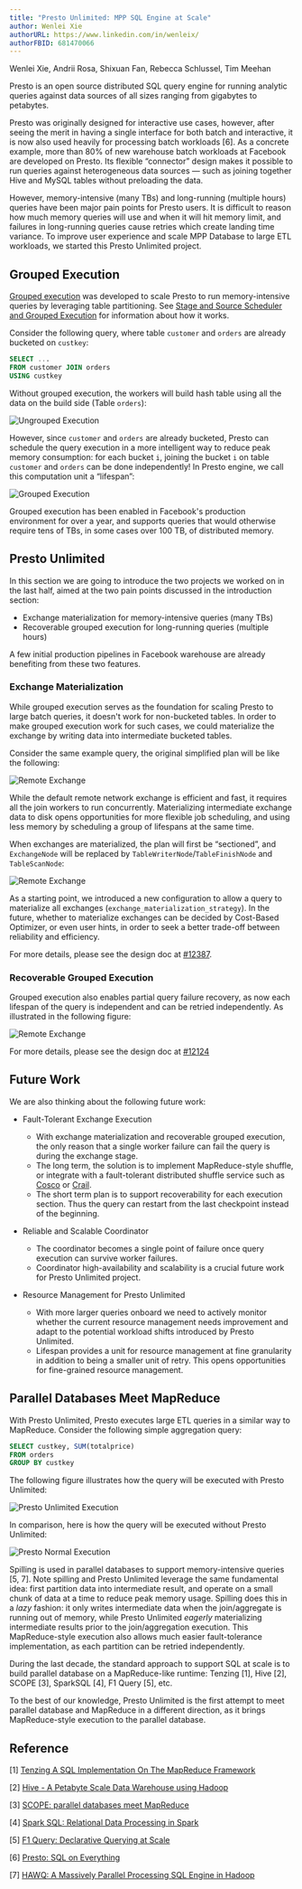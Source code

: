 ```yaml
---
title: "Presto Unlimited: MPP SQL Engine at Scale"
author: Wenlei Xie
authorURL: https://www.linkedin.com/in/wenleix/
authorFBID: 681470066
---
```


Wenlei Xie, Andrii Rosa, Shixuan Fan, Rebecca Schlussel, Tim Meehan

Presto is an open source distributed SQL query engine for running analytic queries against data sources of all sizes ranging from gigabytes to petabytes.

Presto was originally designed for interactive use cases, however, after seeing the merit in having a single interface for both batch and interactive, it is now also used heavily for processing batch workloads [6]. As a concrete example, more than 80% of new warehouse batch workloads at Facebook are developed on Presto. Its flexible “connector” design makes it possible to run queries against heterogeneous data sources — such as joining together Hive and MySQL tables without preloading the data.

However, memory-intensive (many TBs) and long-running (multiple hours) queries have been major pain points for Presto users. It is difficult to reason how much memory queries will use and when it will hit memory limit, and failures in long-running queries cause retries which create landing time variance. To improve user experience and scale MPP Database to large ETL workloads, we started this Presto Unlimited project.

<!--truncate-->

## Grouped Execution

[Grouped execution](https://github.com/prestodb/presto/pull/8951) was developed to scale Presto to run memory-intensive queries by leveraging table partitioning. See [Stage and Source Scheduler and Grouped Execution](https://github.com/prestodb/presto/wiki/Stage-and-Source-Scheduler-and-Grouped-Execution) for information about how it works.

Consider the following query, where table `customer` and `orders` are already bucketed on `custkey`:

```sql
SELECT ...
FROM customer JOIN orders
USING custkey
```

Without grouped execution, the workers will build hash table using all the data on the build side (Table `orders`):

![Ungrouped Execution](/img/blog/2019-08-05-presto-unlimited-mpp-database-at-scale/ungrouped.png)

However, since `customer` and `orders` are already bucketed, Presto can schedule the query execution in a more intelligent way to reduce peak memory consumption: for each bucket `i`, joining the bucket `i` on table `customer` and `orders` can be done independently! In Presto engine, we call this computation unit a “lifespan”:

![Grouped Execution](/img/blog/2019-08-05-presto-unlimited-mpp-database-at-scale/grouped.png)

Grouped execution has been enabled in Facebook's production environment for over a year, and supports queries that would otherwise require tens of TBs, in some cases over 100 TB, of distributed memory.

## Presto Unlimited

In this section we are going to introduce the two projects we worked on in the last half, aimed at the two pain points discussed in the introduction section:

- Exchange materialization for memory-intensive queries (many TBs)
- Recoverable grouped execution for long-running queries (multiple hours)

A few initial production pipelines in Facebook warehouse are already benefiting from these two features.


### Exchange Materialization

While grouped execution serves as the foundation for scaling Presto to large batch queries, it doesn't work for non-bucketed tables. In order to make grouped execution work for such cases, we could materialize the exchange by writing data into intermediate bucketed tables.

Consider the same example query, the original simplified plan will be like the following:

![Remote Exchange](/img/blog/2019-08-05-presto-unlimited-mpp-database-at-scale/remote_exchange.png)

While the default remote network exchange is efficient and fast, it requires all the join workers to run concurrently.
Materializing intermediate exchange data to disk opens opportunities for more flexible job scheduling, and using less memory by scheduling a group of lifespans at the same time.

When exchanges are materialized, the plan will first be “sectioned”, and `ExchangeNode` will be replaced by `TableWriterNode`/`TableFinishNode` and `TableScanNode`:

![Remote Exchange](/img/blog/2019-08-05-presto-unlimited-mpp-database-at-scale/materialized_exchange.png)

As a starting point, we introduced a new configuration to allow a query to materialize all exchanges (`exchange_materialization_strategy`). In the future, whether to materialize exchanges can be decided by Cost-Based Optimizer, or even user hints, in order to seek a better trade-off between reliability and efficiency.

For more details, please see the design doc at [#12387](https://github.com/prestodb/presto/issues/12387).

### Recoverable Grouped Execution

Grouped execution also enables partial query failure recovery, as now each lifespan of the query is independent and can be retried independently. As illustrated in the following figure:

![Remote Exchange](/img/blog/2019-08-05-presto-unlimited-mpp-database-at-scale/grouped_recovery.png)

For more details, please see the design doc at [#12124](https://github.com/prestodb/presto/issues/12124)

## Future Work

We are also thinking about the following future work:
- Fault-Tolerant Exchange Execution
    * With exchange materialization and recoverable grouped execution, the only reason that a single worker failure can fail the query is during the exchange stage.
    * The long term, the solution is to implement MapReduce-style shuffle, or integrate with a fault-tolerant distributed shuffle service such as [Cosco](https://databricks.com/session/cosco-an-efficient-facebook-scale-shuffle-service) or [Crail](https://crail.incubator.apache.org/).
    * The short term plan is to support recoverability for each execution section. Thus the query can restart from the last checkpoint instead of the beginning.

- Reliable and Scalable Coordinator
    * The coordinator becomes a single point of failure once query execution can survive worker failures.
    * Coordinator high-availability and scalability is a crucial future work for Presto Unlimited project.

- Resource Management for Presto Unlimited
    * With more larger queries onboard we need to actively monitor whether the current resource management needs improvement and adapt to the potential workload shifts introduced by Presto Unlimited.
    * Lifespan provides a unit for resource management at fine granularity in addition to being a smaller unit of retry. This opens opportunities for fine-grained resource management.


## Parallel Databases Meet MapReduce

With Presto Unlimited, Presto executes large ETL queries in a similar way to MapReduce. Consider the following simple aggregation query:

```sql
SELECT custkey, SUM(totalprice)
FROM orders
GROUP BY custkey
```

The following figure illustrates how the query will be executed with Presto Unlimited:

![Presto Unlimited Execution](/img/blog/2019-08-05-presto-unlimited-mpp-database-at-scale/presto_unlimited_exec.png)

In comparison, here is how the query will be executed without Presto Unlimited:

![Presto Normal Execution](/img/blog/2019-08-05-presto-unlimited-mpp-database-at-scale/presto_normal_exec.png)

Spilling is used in parallel databases to support memory-intensive queries [5, 7]. Note spilling and Presto Unlimited leverage the same fundamental idea: first partition data into intermediate result, and operate on a small chunk of data at a time to reduce peak memory usage. Spilling does this in a *lazy* fashion: it only writes intermediate data when the join/aggregate is running out of memory, while Presto Unlimited *eagerly* materializing intermediate results prior to the join/aggregation execution. This MapReduce-style execution also allows much easier fault-tolerance implementation, as each partition can be retried independently.

During the last decade, the standard approach to support SQL at scale is to build parallel database on a MapReduce-like runtime: Tenzing [1], Hive [2], SCOPE [3], SparkSQL [4], F1 Query [5], etc.

To the best of our knowledge, Presto Unlimited is the first attempt to meet parallel database and MapReduce in a different direction, as it brings MapReduce-style execution to the parallel database.

## Reference

[1] [Tenzing A SQL Implementation On The MapReduce Framework](https://ai.google/research/pubs/pub37200)

[2] [Hive - A Petabyte Scale Data Warehouse using Hadoop](https://www.facebook.com/notes/facebook-engineering/hive-a-petabyte-scale-data-warehouse-using-hadoop/89508453919/)

[3] [SCOPE: parallel databases meet MapReduce](https://dl.acm.org/citation.cfm?id=2387351)

[4] [Spark SQL: Relational Data Processing in Spark](https://dl.acm.org/citation.cfm?id=2742797)

[5] [F1 Query: Declarative Querying at Scale](https://ai.google/research/pubs/pub47224)

[6] [Presto: SQL on Everything](https://research.fb.com/publications/presto-sql-on-everything/)

[7] [HAWQ: A Massively Parallel Processing SQL Engine in Hadoop](https://dl.acm.org/citation.cfm?id=2595636)
